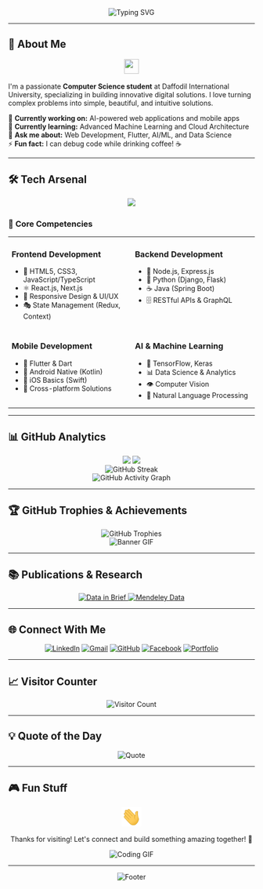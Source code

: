 <div align="center">
  <img src="https://readme-typing-svg.herokuapp.com?font=Fira+Code&weight=600&size=35&duration=4000&pause=1000&color=00FF88&center=true&vCenter=true&multiline=true&width=600&height=100&lines=Hi+there!👋;I'm+Tanvir+Almas+Layes;Web+%26+App+Developer+%7C+AI%2FML+Enthusiast" alt="Typing SVG" />
</div>

---

## 🌟 About Me

<div align="center">
  <img src="https://raw.githubusercontent.com/MartinHeinz/MartinHeinz/master/wave.gif" width="30px" height="30px">
</div>

I'm a passionate **Computer Science student** at Daffodil International University, specializing in building innovative digital solutions. I love turning complex problems into simple, beautiful, and intuitive solutions.

🔭 **Currently working on:** AI-powered web applications and mobile apps  
🌱 **Currently learning:** Advanced Machine Learning and Cloud Architecture  
💬 **Ask me about:** Web Development, Flutter, AI/ML, and Data Science  
⚡ **Fun fact:** I can debug code while drinking coffee! ☕  

---

## 🛠️ Tech Arsenal

<div align="center">
  <img src="https://skillicons.dev/icons?i=html,css,javascript,react,nodejs,python,java,flutter,firebase,mongodb,mysql,aws,git,vscode" />
</div>

### 🎯 **Core Competencies**
<table>
  <tr>
    <td valign="top" width="50%">
      <h3>Frontend Development</h3>
      <ul>
        <li>🎨 HTML5, CSS3, JavaScript/TypeScript</li>
        <li>⚛️ React.js, Next.js</li>
        <li>📱 Responsive Design & UI/UX</li>
        <li>🎭 State Management (Redux, Context)</li>
      </ul>
    </td>
    <td valign="top" width="50%">
      <h3>Backend Development</h3>
      <ul>
        <li>🔧 Node.js, Express.js</li>
        <li>🐍 Python (Django, Flask)</li>
        <li>☕ Java (Spring Boot)</li>
        <li>🗄️ RESTful APIs & GraphQL</li>
      </ul>
    </td>
  </tr>
  <tr>
    <td valign="top" width="50%">
      <h3>Mobile Development</h3>
      <ul>
        <li>📱 Flutter & Dart</li>
        <li>🤖 Android Native (Kotlin)</li>
        <li>🍎 iOS Basics (Swift)</li>
        <li>📲 Cross-platform Solutions</li>
      </ul>
    </td>
    <td valign="top" width="50%">
      <h3>AI & Machine Learning</h3>
      <ul>
        <li>🧠 TensorFlow, Keras</li>
        <li>📊 Data Science & Analytics</li>
        <li>👁️ Computer Vision</li>
        <li>🤖 Natural Language Processing</li>
      </ul>
    </td>
  </tr>
</table>

---

## 📊 GitHub Analytics

<div align="center">
  <img height="180em" src="https://github-readme-stats.vercel.app/api?username=layes26&show_icons=true&theme=radical&include_all_commits=true&count_private=true&hide_border=true&bg_color=0D1117&title_color=00FF88&icon_color=00FF88&text_color=FFFFFF"/>
  <img height="180em" src="https://github-readme-stats.vercel.app/api/top-langs/?username=layes26&layout=compact&langs_count=8&theme=radical&hide_border=true&bg_color=0D1117&title_color=00FF88&text_color=FFFFFF"/>
</div>

<div align="center">
  <img src="https://github-readme-streak-stats.herokuapp.com/?user=layes26&theme=radical&hide_border=true&background=0D1117&stroke=00FF88&ring=00FF88&fire=00FF88&currStreakLabel=FFFFFF" alt="GitHub Streak"/>
</div>

<div align="center">
  <img src="https://activity-graph.herokuapp.com/graph?username=layes26&theme=radical&hide_border=true&bg_color=0D1117&color=00FF88&line=00FF88&point=FFFFFF" alt="GitHub Activity Graph"/>
</div>

---

## 🏆 GitHub Trophies & Achievements

<div align="center">
  <img src="https://github-profile-trophy.vercel.app/?username=layes26&theme=radical&no-frame=true&no-bg=true&margin-w=4" alt="GitHub Trophies"/>
</div>

<div align="center">
  <img src="https://github.com/layes26/github-profile-readme-generator/main/src/images/banner.gif" alt="Banner GIF"/>
</div>

---

## 📚 Publications & Research

<div align="center">
  <a href="https://doi.org/10.1016/j.dib.2025.111977">
    <img src="https://img.shields.io/badge/📄_Data_in_Brief-Elsevier-blue?style=for-the-badge" alt="Data in Brief"/>
  </a>
  <a href="https://data.mendeley.com/datasets/vwv3nry3wr/1">
    <img src="https://img.shields.io/badge/📊_Mendeley_Data-Open_Access-green?style=for-the-badge" alt="Mendeley Data"/>
  </a>
</div>

---

## 🌐 Connect With Me

<div align="center">
  
[![LinkedIn](https://img.shields.io/badge/LinkedIn-0077B5?style=for-the-badge&logo=linkedin&logoColor=white&logoWidth=30)](https://www.linkedin.com/in/tanvir-almas-layes-5862b0310/)
[![Gmail](https://img.shields.io/badge/Gmail-D14836?style=for-the-badge&logo=gmail&logoColor=white&logoWidth=30)](mailto:tanvir0426@gmail.com)
[![GitHub](https://img.shields.io/badge/GitHub-181717?style=for-the-badge&logo=github&logoColor=white&logoWidth=30)](https://github.com/layes26)
[![Facebook](https://img.shields.io/badge/Facebook-1877F2?style=for-the-badge&logo=facebook&logoColor=white&logoWidth=30)](https://www.facebook.com/tanvir.almas.layes)
[![Portfolio](https://img.shields.io/badge/Portfolio-FF5722?style=for-the-badge&logo=todoist&logoColor=white&logoWidth=30)](https://layes26.github.io/portfolio/)

</div>

---

## 📈 Visitor Counter

<div align="center">
  <img src="https://profile-counter.glitch.me/layes26/count.svg" alt="Visitor Count"/>
</div>

---

## 💡 Quote of the Day

<div align="center">
  <img src="https://quotes-github-readme.vercel.app/api?type=horizontal&theme=radical" alt="Quote"/>
</div>

---

## 🎮 Fun Stuff

<div align="center">
  <img src="https://raw.githubusercontent.com/ABSphreak/ABSphreak/master/gifs/Hi.gif" width="40px" height="40px"/>
  <p>Thanks for visiting! Let's connect and build something amazing together! 🚀</p>
  
  <img src="https://media.giphy.com/media/L1R1tvI9svkIWwpVYr/giphy.gif" width="300" alt="Coding GIF"/>
</div>

---

<div align="center">
  <img src="https://raw.githubusercontent.com/trinib/trinib/main/.github/images/footer.png" alt="Footer"/>
</div>
